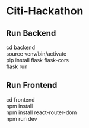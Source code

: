 # Citi-Hackathon

## Run Backend
cd backend <br>
source venv/bin/activate <br>
pip install flask flask-cors <br>
flask run <br>

## Run Frontend
cd frontend <br>
npm install <br>
npm install react-router-dom <br>
npm run dev
